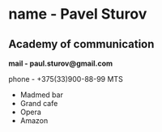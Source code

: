 <h1>name - Pavel Sturov</h1>
<h2> Academy of communication</h2>
<b>mail - paul.sturov@gmail.com</b>
<p>phone - +375(33)900-88-99 MTS</p>
<ul>
  <li>Madmed bar</li>
  <li>Grand cafe</li>
  <li>Opera</li>
  <li>Amazon</li>
  </ul>

